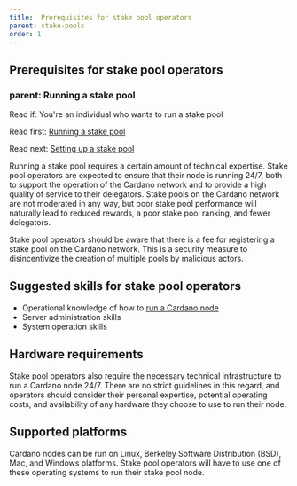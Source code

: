 ```yaml
---
title:  Prerequisites for stake pool operators
parent: stake-pools
order: 1
---
```

## Prerequisites for stake pool operators
### parent: Running a stake pool

Read if: You're an individual who wants to run a stake pool

Read first: [Running a stake pool](../stake-pools.md)

Read next: [Setting up a stake pool](setting-up.md)

Running a stake pool requires a certain amount of technical expertise. Stake pool operators are expected to ensure that their node is running 24/7, both to support the operation of the Cardano network and to provide a high quality of service to their delegators. Stake pools on the Cardano network are not moderated in any way, but poor stake pool performance will naturally lead to reduced rewards, a poor stake pool ranking, and fewer delegators.

Stake pool operators should be aware that there is a fee for registering a stake pool on the Cardano network. This is a security measure to disincentivize the creation of multiple pools by malicious actors.

## Suggested skills for stake pool operators
* Operational knowledge of how to [run a Cardano node](../cardano-node.md)
* Server administration skills
* System operation skills

## Hardware requirements
Stake pool operators also require the necessary technical infrastructure to run a Cardano node 24/7. There are no strict guidelines in this regard, and operators should consider their personal expertise, potential operating costs, and availability of any hardware they choose to use to run their node.

## Supported platforms
Cardano nodes can be run on Linux, Berkeley Software Distribution (BSD), Mac, and Windows platforms. Stake pool operators will have to use one of these operating systems to run their stake pool node.
